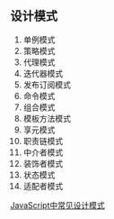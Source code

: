 ## 设计模式
1. 单例模式
2. 策略模式
3. 代理模式
4. 迭代器模式
5. 发布订阅模式
6. 命令模式
7. 组合模式
8. 模板方法模式
9. 享元模式
10. 职责链模式
11. 中介者模式
12. 装饰者模式
13. 状态模式
14. 适配者模式


[JavaScript中常见设计模式](https://juejin.im/post/5afe6430518825428630bc4d)